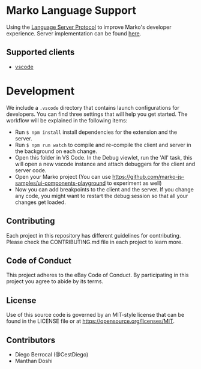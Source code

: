 # Marko Language Support

Using the [Language Server Protocol](https://langserver.org/) to improve Marko's developer experience. 
Server implementation can be found [here](https://github.com/marko-js/marko-language-server/tree/master/server).

## Supported clients
- [vscode](https://github.com/marko-js/marko-language-server/tree/master/clients/vscode)

# Development

We include a `.vscode` directory that contains launch configurations for developers.
You can find three settings that will help you get started. The workflow will be
explained in the following items:

* Run `$ npm install` install dependencies for the extension and the server.
* Run `$ npm run watch` to compile and re-compile the client and server in the background on each change.
* Open this folder in VS Code. In the Debug viewlet, run the 'All' task, this will open a new vscode instance and attach debuggers for the client and server code.
* Open your Marko project (You can use https://github.com/marko-js-samples/ui-components-playground to experiment as well)
* Now you can add breakpoints to the client and the server. If you change any code, you might want to restart the debug session so that all your changes get loaded.

## Contributing
Each project in this repository has different guidelines for contributing. Please check the CONTRIBUTING.md file in each project to learn more.

## Code of Conduct
This project adheres to the eBay Code of Conduct. By participating in this project you agree to abide by its terms.

## License
Use of this source code is governed by an MIT-style license that can be found in
the LICENSE file or at https://opensource.org/licenses/MIT.

## Contributors
- Diego Berrocal (@CestDiego)
- Manthan Doshi
